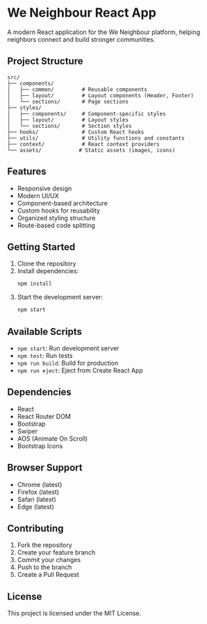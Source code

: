 # We Neighbour React App

A modern React application for the We Neighbour platform, helping neighbors connect and build stronger communities.

## Project Structure

```
src/
├── components/
│   ├── common/         # Reusable components
│   ├── layout/         # Layout components (Header, Footer)
│   └── sections/       # Page sections
├── styles/
│   ├── components/     # Component-specific styles
│   ├── layout/         # Layout styles
│   └── sections/       # Section styles
├── hooks/              # Custom React hooks
├── utils/              # Utility functions and constants
├── context/            # React context providers
└── assets/            # Static assets (images, icons)
```

## Features

- Responsive design
- Modern UI/UX
- Component-based architecture
- Custom hooks for reusability
- Organized styling structure
- Route-based code splitting

## Getting Started

1. Clone the repository
2. Install dependencies:
   ```bash
   npm install
   ```
3. Start the development server:
   ```bash
   npm start
   ```

## Available Scripts

- `npm start`: Run development server
- `npm test`: Run tests
- `npm run build`: Build for production
- `npm run eject`: Eject from Create React App

## Dependencies

- React
- React Router DOM
- Bootstrap
- Swiper
- AOS (Animate On Scroll)
- Bootstrap Icons

## Browser Support

- Chrome (latest)
- Firefox (latest)
- Safari (latest)
- Edge (latest)

## Contributing

1. Fork the repository
2. Create your feature branch
3. Commit your changes
4. Push to the branch
5. Create a Pull Request

## License

This project is licensed under the MIT License.
